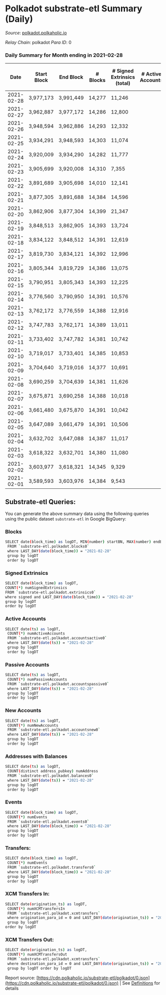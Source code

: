 # Polkadot substrate-etl Summary (Daily)

_Source_: [polkadot.polkaholic.io](https://polkadot.polkaholic.io)

*Relay Chain*: polkadot
*Para ID*: 0



### Daily Summary for Month ending in 2021-02-28


| Date | Start Block | End Block | # Blocks | # Signed Extrinsics (total) | # Active Accounts | # Passive | # New | # Addresses with Balances | # Events | # Transfers | # XCM Transfers In | # XCM Transfers Out | Issues | 
| ---- | ----------- | --------- | -------- | --------------------------- | ----------------- | --------- | ----- | ------------------------- | -------- | ----------- | ------------------ | ------------------- | ------ |
| 2021-02-28 | 3,977,173 | 3,991,449 | 14,277 | 11,246 |  |  |  | 175,724 | 73,807 | 11,828 ($397,981,410.23) |   |   |  |
| 2021-02-27 | 3,962,887 | 3,977,172 | 14,286 | 12,800 |  |  |  |  | 83,296 | 13,919 ($392,042,203.34) |   |   |  |
| 2021-02-26 | 3,948,594 | 3,962,886 | 14,293 | 12,332 |  |  |  |  | 79,723 | 13,318 ($336,162,738.64) |   |   |  |
| 2021-02-25 | 3,934,291 | 3,948,593 | 14,303 | 11,074 |  |  |  |  | 75,440 | 11,532 ($355,810,420.39) |   |   |  |
| 2021-02-24 | 3,920,009 | 3,934,290 | 14,282 | 11,777 |  |  |  |  | 78,089 | 12,805 ($546,939,019.38) |   |   |  |
| 2021-02-23 | 3,905,699 | 3,920,008 | 14,310 | 7,355 |  |  |  |  | 52,318 | 5,626 ($236,885,478.43) |   |   |  |
| 2021-02-22 | 3,891,689 | 3,905,698 | 14,010 | 12,141 |  |  |  |  | 77,003 | 12,662 ($478,273,056.02) |   |   |  |
| 2021-02-21 | 3,877,305 | 3,891,688 | 14,384 | 14,596 |  |  |  |  | 88,563 | 15,243 ($627,331,943.51) |   |   |  |
| 2021-02-20 | 3,862,906 | 3,877,304 | 14,399 | 21,347 |  |  |  |  | 119,660 | 22,525 ($746,424,188.86) |   |   |  |
| 2021-02-19 | 3,848,513 | 3,862,905 | 14,393 | 13,724 |  |  |  |  | 85,831 | 14,155 ($388,290,259.25) |   |   |  |
| 2021-02-18 | 3,834,122 | 3,848,512 | 14,391 | 12,619 |  |  |  |  | 81,756 | 13,075 ($413,914,894.02) |   |   |  |
| 2021-02-17 | 3,819,730 | 3,834,121 | 14,392 | 12,996 |  |  |  |  | 82,794 | 13,805 ($371,378,868.18) |   |   |  |
| 2021-02-16 | 3,805,344 | 3,819,729 | 14,386 | 13,075 |  |  |  |  | 80,439 | 13,028 ($576,226,916.54) |   |   |  |
| 2021-02-15 | 3,790,951 | 3,805,343 | 14,393 | 12,225 |  |  |  |  | 77,764 | 12,537 ($601,810,329.41) |   |   |  |
| 2021-02-14 | 3,776,560 | 3,790,950 | 14,391 | 10,576 |  |  |  |  | 71,065 | 10,757 ($406,160,251.38) |   |   |  |
| 2021-02-13 | 3,762,172 | 3,776,559 | 14,388 | 12,916 |  |  |  |  | 81,779 | 13,399 ($460,908,637.53) |   |   |  |
| 2021-02-12 | 3,747,783 | 3,762,171 | 14,389 | 13,011 |  |  |  |  | 82,872 | 13,714 ($466,811,191.26) |   |   |  |
| 2021-02-11 | 3,733,402 | 3,747,782 | 14,381 | 10,742 |  |  |  |  | 74,050 | 11,569 ($379,967,311.85) |   |   |  |
| 2021-02-10 | 3,719,017 | 3,733,401 | 14,385 | 10,853 |  |  |  |  | 72,289 | 11,588 ($525,621,945.90) |   |   |  |
| 2021-02-09 | 3,704,640 | 3,719,016 | 14,377 | 10,691 |  |  |  |  | 72,953 | 11,842 ($458,106,778.28) |   |   |  |
| 2021-02-08 | 3,690,259 | 3,704,639 | 14,381 | 11,626 |  |  |  |  | 77,261 | 12,914 ($755,840,268.50) |   |   |  |
| 2021-02-07 | 3,675,871 | 3,690,258 | 14,388 | 10,018 |  |  |  |  | 68,955 | 10,440 ($352,391,821.34) |   |   |  |
| 2021-02-06 | 3,661,480 | 3,675,870 | 14,391 | 10,042 |  |  |  |  | 68,738 | 10,550 ($269,745,833.97) |   |   |  |
| 2021-02-05 | 3,647,089 | 3,661,479 | 14,391 | 10,506 |  |  |  |  | 71,556 | 11,253 ($409,437,372.61) |   |   |  |
| 2021-02-04 | 3,632,702 | 3,647,088 | 14,387 | 11,017 |  |  |  |  | 75,299 | 11,812 ($493,125,451.09) |   |   |  |
| 2021-02-03 | 3,618,322 | 3,632,701 | 14,380 | 11,080 |  |  |  |  | 73,198 | 12,082 ($987,878,516.24) |   |   |  |
| 2021-02-02 | 3,603,977 | 3,618,321 | 14,345 | 9,329 |  |  |  |  | 72,190 | 9,565 ($586,440,229.72) |   |   |  |
| 2021-02-01 | 3,589,593 | 3,603,976 | 14,384 | 9,543 |  |  |  |  | 75,473 | 9,274 ($532,589,844.69) |   |   |  |

## Substrate-etl Queries:
You can generate the above summary data using the following queries using the public dataset `substrate-etl` in Google BigQuery:

### Blocks
```bash
SELECT date(block_time) as logDT, MIN(number) startBN, MAX(number) endBN, COUNT(*) numBlocks 
 FROM `substrate-etl.polkadot.blocks0`  
 where LAST_DAY(date(block_time)) = "2021-02-28" 
 group by logDT 
 order by logDT
```

### Signed Extrinsics
```bash
SELECT date(block_time) as logDT, 
COUNT(*) numSignedExtrinsics 
FROM `substrate-etl.polkadot.extrinsics0`  
where signed and LAST_DAY(date(block_time)) = "2021-02-28" 
group by logDT 
order by logDT
```

### Active Accounts
```bash
SELECT date(ts) as logDT, 
 COUNT(*) numActiveAccounts 
 FROM `substrate-etl.polkadot.accountsactive0` 
 where LAST_DAY(date(ts)) = "2021-02-28" 
 group by logDT 
 order by logDT
```

### Passive Accounts
```bash
SELECT date(ts) as logDT, 
 COUNT(*) numPassiveAccounts 
 FROM `substrate-etl.polkadot.accountspassive0` 
 where LAST_DAY(date(ts)) = "2021-02-28" 
 group by logDT 
 order by logDT
```

### New Accounts
```bash
SELECT date(ts) as logDT, 
 COUNT(*) numNewAccounts 
 FROM `substrate-etl.polkadot.accountsnew0` 
 where LAST_DAY(date(ts)) = "2021-02-28" 
 group by logDT
 order by logDT
```

### Addresses with Balances
```bash
SELECT date(ts) as logDT,
 COUNT(distinct address_pubkey) numAddress 
 FROM `substrate-etl.polkadot.balances0` 
 where LAST_DAY(date(ts)) = "2021-02-28" 
 group by logDT 
 order by logDT
```

### Events
```bash
SELECT date(block_time) as logDT, 
 COUNT(*) numEvents 
 FROM `substrate-etl.polkadot.events0` 
 where LAST_DAY(date(block_time)) = "2021-02-28" 
 group by logDT 
 order by logDT
```

### Transfers:
```bash
SELECT date(block_time) as logDT, 
 COUNT(*) numEvents 
 FROM `substrate-etl.polkadot.transfers0` 
 where LAST_DAY(date(block_time)) = "2021-02-28" 
 group by logDT 
 order by logDT
```

### XCM Transfers In:
```bash
SELECT date(origination_ts) as logDT, 
 COUNT(*) numXCMTransfersIn 
 FROM `substrate-etl.polkadot.xcmtransfers` 
 where origination_para_id = 0 and LAST_DAY(date(origination_ts)) = "2021-02-28" 
 group by logDT 
order by logDT
```

### XCM Transfers Out:
```bash
SELECT date(origination_ts) as logDT, 
 COUNT(*) numXCMTransfersOut 
 FROM `substrate-etl.polkadot.xcmtransfers` 
 where destination_para_id = 0 and LAST_DAY(date(origination_ts)) = "2021-02-28" 
 group by logDT order by logDT
```


Report source: [https://cdn.polkaholic.io/substrate-etl/polkadot/0.json](https://cdn.polkaholic.io/substrate-etl/polkadot/0.json) | See [Definitions](/DEFINITIONS.md) for details
